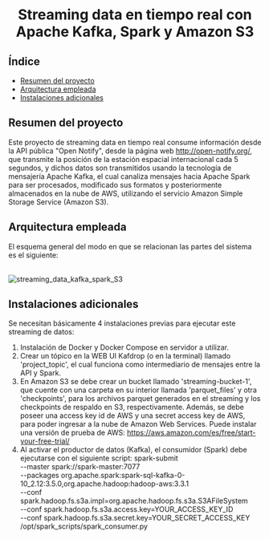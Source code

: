 <h1 align="center"> Streaming data en tiempo real con Apache Kafka, Spark y Amazon S3 </h1>

## Índice

- [Resumen del proyecto](#Resumen-del-proyecto)
- [Arquitectura empleada](#Arquitectura-empleada)
- [Instalaciones adicionales](#Instalaciones-adicionales)

## Resumen del proyecto
Este proyecto de streaming data en tiempo real consume información desde la API pública "Open Notify", desde la página web http://open-notify.org/, que transmite la posición de la estación espacial internacional cada 5 segundos, y dichos datos son transmitidos usando la tecnología de mensajería Apache Kafka, el cual canaliza mensajes hacia Apache Spark para ser procesados, modificado sus formatos y posteriormente almacenados en la nube de AWS, utilizando el servicio Amazon Simple Storage Service (Amazon S3).

## Arquitectura empleada
El esquema general del modo en que se relacionan las partes del sistema es el siguiente:
<br/><br/>

![streaming_data_kafka_spark_S3](https://github.com/Cris-Neumann/Streaming-data-with-Kafka-Spark-and-Amazon-S3/assets/99703152/6ac753d1-a994-4223-b315-69f56adcbf1c)

## Instalaciones adicionales
Se necesitan básicamente 4 instalaciones previas para ejecutar este streaming de datos:
  1. Instalación de Docker y Docker Compose en servidor a utilizar.
  2. Crear un tópico en la WEB UI Kafdrop (o en la terminal) llamado 'project_topic', el cual funciona como intermediario de mensajes entre la API y Spark.
  3. En Amazon S3 se debe crear un bucket llamado 'streaming-bucket-1', que cuente con una carpeta en su interior llamada 'parquet_files' y otra 'checkpoints', para los 
     archivos parquet generados en el streaming y los checkpoints de respaldo en S3, respectivamente. Además, se debe poseer una access key id de AWS y una
     secret access key de AWS, para poder ingresar a la nube de Amazon Web Services. Puede instalar una versión de prueba de AWS: https://aws.amazon.com/es/free/start-your-free-trial/
  5. Al activar el productor de datos (Kafka), el consumidor (Spark) debe ejecutarse con el siguiente script:
     spark-submit\
      --master spark://spark-master:7077\
      --packages org.apache.spark:spark-sql-kafka-0-10_2.12:3.5.0,org.apache.hadoop:hadoop-aws:3.3.1\
      --conf spark.hadoop.fs.s3a.impl=org.apache.hadoop.fs.s3a.S3AFileSystem\
      --conf spark.hadoop.fs.s3a.access.key=YOUR_ACCESS_KEY_ID\
      --conf spark.hadoop.fs.s3a.secret.key=YOUR_SECRET_ACCESS_KEY\
      /opt/spark_scripts/spark_consumer.py
